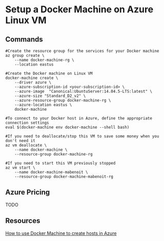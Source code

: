 # Setup a Docker Machine on Azure Linux VM

## Commands
```
#Create the resource group for the services for your Docker machine
az group create \
    --name docker-machine-rg \
    --location eastus

#Create the Docker machine on Linux VM
docker-machine create \
    --driver azure \
    --azure-subscription-id <your-subscription-id> \
    --azure-image  "Canonical:UbuntuServer:14.04.5-LTS:latest" \
    --azure-size "Standard_D2_v2" \
    --azure-resource-group docker-machine-rg \
    --azure-location eastus \
    docker-machine

#To connect to your Docker host in Azure, define the appropriate connection settings
eval $(docker-machine env docker-machine --shell bash)

#If you need to deallocate/stop this VM to save some money when you don't need it
az vm deallocate \
    --name docker-machine \
    --resource-group docker-machine-rg

#If you need to start this VM previously stopped
az vm start \
    --name docker-machine-mabenoit \
    --resource-group docker-machine-mabenoit-rg
```

## Azure Pricing

TODO

## Resources

[How to use Docker Machine to create hosts in Azure](https://docs.microsoft.com/en-us/azure/virtual-machines/linux/docker-machine)